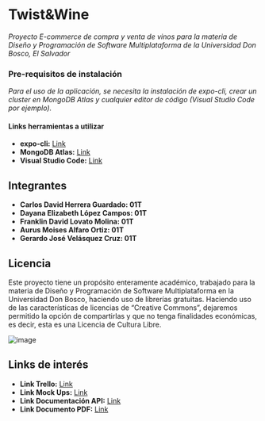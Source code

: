 # Twist&Wine

*Proyecto E-commerce de compra y venta de vinos para la materia de Diseño y Programación de Software Multiplataforma de la Universidad Don Bosco, El Salvador*

### Pre-requisitos de instalación
*Para el uso de la aplicación, se necesita la instalación de expo-cli, crear un cluster en MongoDB Atlas y cualquier editor de código (Visual Studio Code por ejemplo).*

#### Links herramientas a utilizar
- **expo-cli:** [Link](https://docs.expo.dev/workflow/expo-cli/)
- **MongoDB Atlas:** [Link](https://www.mongodb.com/es/cloud/atlas)
- **Visual Studio Code:** [Link](https://code.visualstudio.com/)

## Integrantes
- **Carlos David Herrera Guardado: 01T**
- **Dayana Elizabeth López Campos: 01T**
- **Franklin David Lovato Molina: 01T**
- **Aurus Moises Alfaro Ortiz: 01T**
- **Gerardo José Velásquez Cruz: 01T**

## Licencia
Este proyecto tiene un propósito enteramente académico, trabajado para la materia de Diseño y Programación de Software Multiplataforma en la Universidad Don Bosco, haciendo uso de librerías gratuitas. Haciendo uso de las características de licencias de “Creative Commons”, dejaremos permitido la opción de compartirlas y que no tenga finalidades económicas, es decir, esta es una Licencia de Cultura Libre.

![image](https://user-images.githubusercontent.com/50189393/132115949-1147cee0-ea81-47a5-94e5-d87fb808a802.png)

                                     
## Links de interés
- **Link Trello:** [Link](https://trello.com/areadetrabajo33)
- **Link Mock Ups:** [Link](https://marvelapp.com/prototype/769a5dc)
- **Link Documentación API:** [Link](https://documenter.getpostman.com/view/13313932/TzzEmtwz)
- **Link Documento PDF:** [Link](https://docs.google.com/document/d/1OVqtw6rUYAy1D7VA1iC7TNK9x9op055V/edit?usp=sharing&ouid=107684904107417675018&rtpof=true&sd=true)
